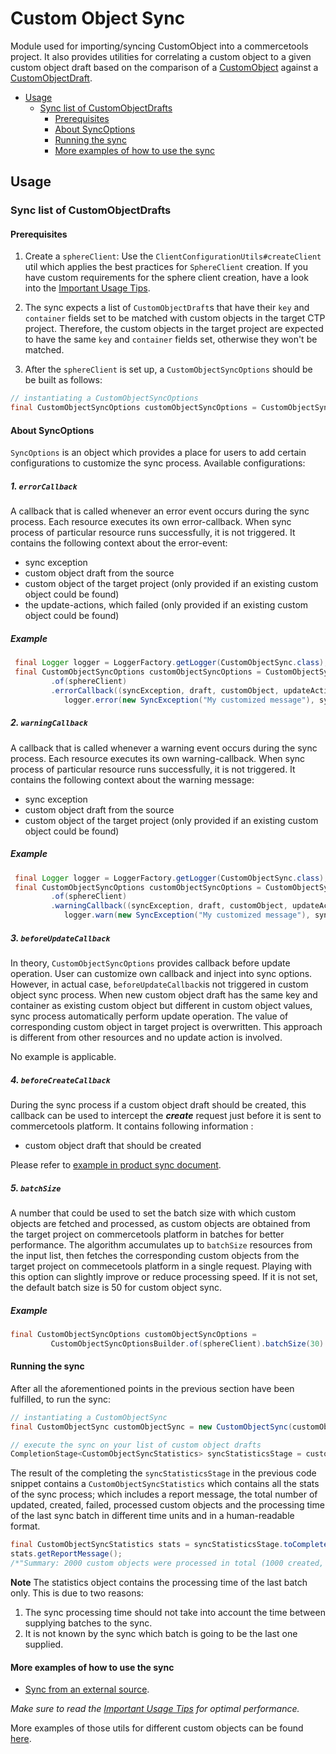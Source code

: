 # Custom Object Sync

Module used for importing/syncing CustomObject into a commercetools project. 
It also provides utilities for correlating a custom object to a given custom object draft based on the 
comparison of a [CustomObject](https://docs.commercetools.com/http-api-projects-custom-objects#customobject) 
against a [CustomObjectDraft](https://docs.commercetools.com/http-api-projects-custom-objects#customobjectdraft).

<!-- START doctoc generated TOC please keep comment here to allow auto update -->
<!-- DON'T EDIT THIS SECTION, INSTEAD RE-RUN doctoc TO UPDATE -->


- [Usage](#usage)
  - [Sync list of CustomObjectDrafts](#sync-list-of-customobjectdrafts)
    - [Prerequisites](#prerequisites)
    - [About SyncOptions](#about-syncoptions)
    - [Running the sync](#running-the-sync)
    - [More examples of how to use the sync](#more-examples-of-how-to-use-the-sync)

<!-- END doctoc generated TOC please keep comment here to allow auto update -->

## Usage
        
### Sync list of CustomObjectDrafts

#### Prerequisites
1. Create a `sphereClient`:
Use the `ClientConfigurationUtils#createClient` util which applies the best practices for `SphereClient` creation.
If you have custom requirements for the sphere client creation, have a look into the [Important Usage Tips](IMPORTANT_USAGE_TIPS.md).

2. The sync expects a list of `CustomObjectDraft`s that have their `key` and `container` fields set to be matched with
custom objects in the target CTP project. Therefore, the custom objects in the target project are expected to have the 
same `key` and `container` fields set, otherwise they won't be matched.

3. After the `sphereClient` is set up, a `CustomObjectSyncOptions` should be be built as follows:
````java
// instantiating a CustomObjectSyncOptions
final CustomObjectSyncOptions customObjectSyncOptions = CustomObjectSyncOptionsBuilder.of(sphereClient).build();
````

#### About SyncOptions
`SyncOptions` is an object which provides a place for users to add certain configurations to customize the sync process.
Available configurations:

##### 1. `errorCallback`
A callback that is called whenever an error event occurs during the sync process. Each resource executes its own 
error-callback. When sync process of particular resource runs successfully, it is not triggered. It contains the 
following context about the error-event:

* sync exception
* custom object draft from the source
* custom object of the target project (only provided if an existing custom object could be found)
* the update-actions, which failed (only provided if an existing custom object could be found)

##### Example 
````java
 final Logger logger = LoggerFactory.getLogger(CustomObjectSync.class);
 final CustomObjectSyncOptions customObjectSyncOptions = CustomObjectSyncOptionsBuilder
         .of(sphereClient)
         .errorCallback((syncException, draft, customObject, updateActions) -> 
            logger.error(new SyncException("My customized message"), syncException)).build();
````
    
##### 2. `warningCallback`
A callback that is called whenever a warning event occurs during the sync process. Each resource executes its own 
warning-callback. When sync process of particular resource runs successfully, it is not triggered. It contains the 
following context about the warning message:

* sync exception
* custom object draft from the source 
* custom object of the target project (only provided if an existing custom object could be found)

##### Example 
````java
 final Logger logger = LoggerFactory.getLogger(CustomObjectSync.class);
 final CustomObjectSyncOptions customObjectSyncOptions = CustomObjectSyncOptionsBuilder
         .of(sphereClient)
         .warningCallback((syncException, draft, customObject, updateActions) -> 
            logger.warn(new SyncException("My customized message"), syncException)).build();
````

##### 3. `beforeUpdateCallback`
In theory, `CustomObjectSyncOptions` provides callback before update operation. User can customize own callback and inject
into sync options. However, in actual case, `beforeUpdateCallback`is not triggered in custom object sync process. When
new custom object draft has the same key and container as existing custom object but different in custom object values, 
sync process automatically perform update operation. The value of corresponding custom object in target project is 
overwritten. This approach is different from other resources and no update action is involved.

No example is applicable.

##### 4. `beforeCreateCallback`
During the sync process if a custom object draft should be created, this callback can be used to intercept 
the **_create_** request just before it is sent to commercetools platform.  It contains following information : 

 * custom object draft that should be created
 
Please refer to [example in product sync document](PRODUCT_SYNC.md#example-set-publish-stage-if-category-references-of-given-product-draft-exists).

##### 5. `batchSize`
A number that could be used to set the batch size with which custom objects are fetched and processed,
as custom objects are obtained from the target project on commercetools platform in batches for better performance. The 
algorithm accumulates up to `batchSize` resources from the input list, then fetches the corresponding custom objects 
from the target project on commecetools platform in a single request. Playing with this option can slightly improve or 
reduce processing speed. If it is not set, the default batch size is 50 for custom object sync.
##### Example
````java                         
final CustomObjectSyncOptions customObjectSyncOptions = 
         CustomObjectSyncOptionsBuilder.of(sphereClient).batchSize(30).build();
````

#### Running the sync
After all the aforementioned points in the previous section have been fulfilled, to run the sync:
````java
// instantiating a CustomObjectSync
final CustomObjectSync customObjectSync = new CustomObjectSync(customObjectSyncOptions);

// execute the sync on your list of custom object drafts
CompletionStage<CustomObjectSyncStatistics> syncStatisticsStage = customObjectSync.sync(customObjectDrafts);
````
The result of the completing the `syncStatisticsStage` in the previous code snippet contains a `CustomObjectSyncStatistics`
which contains all the stats of the sync process; which includes a report message, the total number of updated, created,
failed, processed custom objects and the processing time of the last sync batch in different time units and in a
human-readable format.

````java
final CustomObjectSyncStatistics stats = syncStatisticsStage.toCompletebleFuture().join();
stats.getReportMessage();
/*"Summary: 2000 custom objects were processed in total (1000 created, 995 updated, 5 failed to sync)."*/
````

__Note__ The statistics object contains the processing time of the last batch only. This is due to two reasons:

 1. The sync processing time should not take into account the time between supplying batches to the sync.
 2. It is not known by the sync which batch is going to be the last one supplied.
  
#### More examples of how to use the sync
 
- [Sync from an external source](https://github.com/commercetools/commercetools-sync-java/tree/master/src/integration-test/java/com/commercetools/sync/integration/externalsource/customobjects/CustomObjectSyncIT.java).

*Make sure to read the [Important Usage Tips](IMPORTANT_USAGE_TIPS.md) for optimal performance.*

More examples of those utils for different custom objects can be found [here](https://github.com/commercetools/commercetools-sync-java/tree/master/src/test/java/com/commercetools/sync/customobjects/utils/CustomObjectSyncUtilsTest.java).
